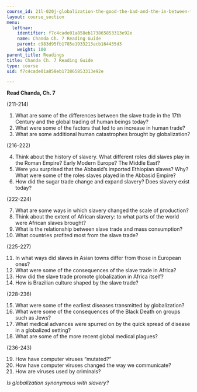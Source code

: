 ```yaml
---
course_id: 21l-020j-globalization-the-good-the-bad-and-the-in-between-fall-2016
layout: course_section
menu:
  leftnav:
    identifier: f7c4cade01a858eb173865853313e92e
    name: Chanda Ch. 7 Reading Guide
    parent: c983d95fb1785e1933213acb164435d3
    weight: 100
parent_title: Readings
title: Chanda Ch. 7 Reading Guide
type: course
uid: f7c4cade01a858eb173865853313e92e

---
```


**Read Chanda, Ch. 7**

(211-214)

1.  What are some of the differences between the slave trade in the 17th Century and the global trading of human beings today?
2.  What were some of the factors that led to an increase in human trade?
3.  What are some additional human catastrophes brought by globalization?

(216-222)

4.  Think about the history of slavery. What different roles did slaves play in the Roman Empire? Early Modern Europe? The Middle East?
5.  Were you surprised that the Abbasid’s imported Ethiopian slaves? Why? What were some of the roles slaves played in the Abbasid Empire?
6.  How did the sugar trade change and expand slavery? Does slavery exist today?

(222-224)

7.  What are some ways in which slavery changed the scale of production?
8.  Think about the extent of African slavery: to what parts of the world were African slaves brought?
9.  What is the relationship between slave trade and mass consumption?
10.  What countries profited most from the slave trade?

(225-227)

11.  In what ways did slaves in Asian towns differ from those in European ones?
12.  What were some of the consequences of the slave trade in Africa?
13.  How did the slave trade promote globalization in Africa itself?
14.  How is Brazilian culture shaped by the slave trade?

(228-236)

15.  What were some of the earliest diseases transmitted by globalization?
16.  What were some of the consequences of the Black Death on groups such as Jews?
17.  What medical advances were spurred on by the quick spread of disease in a globalized setting?
18.  What are some of the more recent global medical plagues?

(236-243)

19.  How have computer viruses “mutated?”
20.  How have computer viruses changed the way we communicate?
21.  How are viruses used by criminals?

_Is globalization synonymous with slavery?_